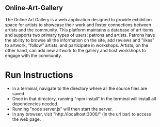 ## Online-Art-Gallery
The Online Art Gallery is a web application designed to provide exhibition space for artists to showcase their work and foster connections between artists and the community. This platform maintains a database of art items and supports two primary types of users: patrons and artists. Patrons have the ability to browse all the information on the site, add reviews and "likes" to artwork, "follow" artists, and participate in workshops. Artists, on the other hand, can add new artwork to the gallery and host workshops to engage with the community.

# Run Instructions
- In a terminal, navigate to the directory where all the source files are saved.
- Once in that directory, running "npm install" in the terminal will install all dependencies needed.
- Running "node server.js" will then start the server.
- In any browser, visit "http://localhost:3000/" (in the url bar) to access the web page.
